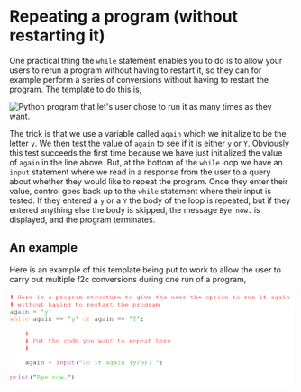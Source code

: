 # Repeating a program (without restarting it)

One practical thing the `while` statement enables you to do is to allow
your users to rerun a program without having to restart it, so they can
for example perform a series of conversions without having to restart
the program. The template to do this is,

![Python program that let's user chose to run it as many times as they
want.](07_repeat_program_py.png)

The trick is that we use a variable called `again` which we initialize
to be the letter `y`. We then test the value of `again` to see if it is
either `y` or `Y`. Obviously this test succeeds the first time because
we have just initialized the value of `again` in the line above. But, at
the bottom of the `while` loop we have an `input` statement where we
read in a response from the user to a query about whether they would
like to repeat the program. Once they enter their value, control goes
back up to the `while` statement where their input is tested. If they
entered a `y` or a `Y` the body of the loop is repeated, but if they
entered anything else the body is skipped, the message `Bye now.` is
displayed, and the program terminates.

## An example

Here is an example of this template being put to work to allow the user
to carry out multiple f2c conversions during one run of a program,

![Python program to do multiple Fahrenheit to Celsius conversions one at a time.](07_repeat_program.py.png)
